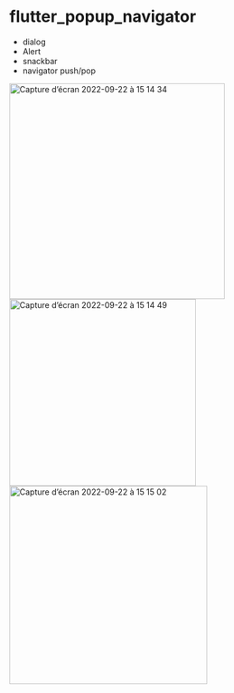 # flutter_popup_navigator
- dialog
- Alert
- snackbar
- navigator push/pop

<img width="381" alt="Capture d’écran 2022-09-22 à 15 14 34" src="https://user-images.githubusercontent.com/18366294/191756772-c535f80a-7207-4826-8d2c-ae570c4148f7.png">


<img width="330" alt="Capture d’écran 2022-09-22 à 15 14 49" src="https://user-images.githubusercontent.com/18366294/191756836-41e26047-bc4a-4481-a49b-95e4bb4f907f.png">


<img width="350" alt="Capture d’écran 2022-09-22 à 15 15 02" src="https://user-images.githubusercontent.com/18366294/191756899-5f38b27d-2b4f-40bc-9122-c6c40fa2b077.png">
